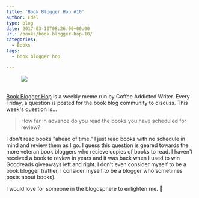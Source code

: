 ```yaml
---
title: 'Book Blogger Hop #10'
author: Edel
type: blog
date: 2017-03-10T08:26:00+00:00
url: /books/book-blogger-hop-10/
categories:
  - Books
tags:
  - book blogger hop

---
```

<figure><a rel="_nofollow" href="http://www.coffeeaddictedwriter.com/p/blog-page.html"><img src="https://i1.wp.com/3.bp.blogspot.com/-2bKizvp-A9w/WEjGAM4OjJI/AAAAAAAAV50/nU3xHQNtvSQQ8dRsB8OueG061E99KPrYACLcB/s1600/Book%2BBlogger%2BHop%2B%2528Final%2529.png?w=663&#038;ssl=1" data-recalc-dims="1" /></a></figure> 

<a rel="_nofollow" href="http://www.coffeeaddictedwriter.com/p/blog-page.html"></a>

<a rel="_nofollow" href="http://www.coffeeaddictedwriter.com/p/blog-page.html"><br /> </a><a rel="_nofollow" href="http://www.coffeeaddictedwriter.com/p/blog-page.html">Book Blogger Hop</a> is a weekly meme run by Coffee Addicted Writer. Every Friday, a question is posted for the book blog community to discuss. This week's question is&#8230;

> How far in advance do you read the books you have scheduled for review?

I don't read books "ahead of time." I just read books with no schedule in mind and review them as I go. I guess this question is geared towards the more veteran book bloggers who recieve copies of books to read. I haven't received a book to review in years and it was back when I used to win Goodreads giveaways left and right. I don't even consider myself to be a book blogger (rather, I consider myself to be a blogger who sometimes posts about books).

I would love for someone in the blogosphere to enlighten me. 🙂